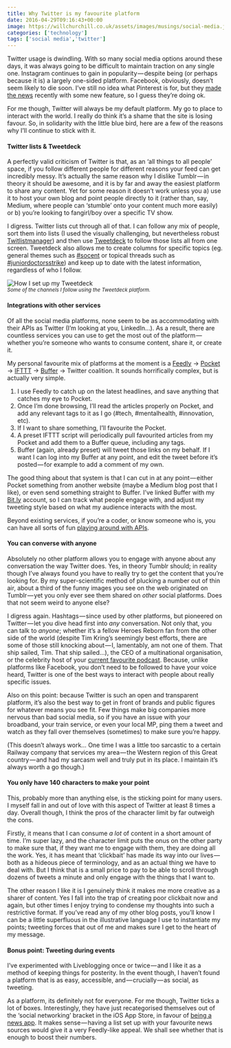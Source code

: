 ```yaml
---
title: Why Twitter is my favourite platform
date: 2016-04-29T09:16:43+00:00
image: https://willchurchill.co.uk/assets/images/musings/social-media.jpg
categories: ['technology']
tags: ['social media','twitter']
---
```

Twitter usage is dwindling. With so many social media options around these days, it was always going to be difficult to maintain traction on any single one. Instagram continues to gain in popularity — despite being (or perhaps because it is) a largely one-sided platform. Facebook, obviously, doesn’t seem likely to die soon. I’ve still no idea what Pinterest is for, but they [made the news](http://uk.businessinsider.com/pinterest-cofounder-evan-sharp-featured-collections-global-growth-2016-4?r=US&IR=T) recently with some new feature, so I guess they’re doing ok. 

For me though, Twitter will always be my default platform. My go to place to interact with the world. I really do think it’s a shame that the site is losing favour. So, in solidarity with the little blue bird, here are a few of the reasons why I’ll continue to stick with it.

#### Twitter lists & Tweetdeck

A perfectly valid criticism of Twitter is that, as an ‘all things to all people’ space, if you follow different people for different reasons your feed can get incredibly messy. It’s actually the same reason why I dislike Tumblr — in theory it should be awesome, and it is by far and away the easiest platform to share any content. Yet for some reason it doesn’t work unless you a) use it to host your own blog and point people directly to it (rather than, say, Medium, where people can ‘stumble’ onto your content much more easily) or b) you’re looking to fangirl/boy over a specific TV show.

I digress. Twitter lists cut through all of that. I can follow any mix of people, sort them into lists (I used the visually challenging, but nevertheless robust [Twitlistmanager](http://twitlistmanager.com/index.php)) and then use [Tweetdeck](https://tweetdeck.twitter.com/) to follow those lists all from one screen. Tweetdeck also allows me to create columns for specific topics (eg. general themes such as [#socent](http://twitter.com/hashtag/socent) or topical threads such as [#juniordoctorsstrike](https://twitter.com/hashtag/juniourdoctorsstrike)) and keep up to date with the latest information, regardless of who I follow.

![How I set up my Tweetdeck](https://cdn-images-1.medium.com/max/800/1*Q2yHrBrEszV92QJpaRw0cA.png)
<br><small><em>Some of the channels I follow using the Tweetdeck platform.</em></small>

#### Integrations with other services

Of all the social media platforms, none seem to be as accommodating with their APIs as Twitter (I’m looking at you, LinkedIn…). As a result, there are countless services you can use to get the most out of the platform — whether you’re someone who wants to consume content, share it, or create it.

My personal favourite mix of platforms at the moment is a [Feedly](http://feedly.com/) -> [Pocket](https://getpocket.com/a/) -> [IFTTT](http://ifttt.com/) -> [Buffer](https://buffer.com/app) -> Twitter coalition. It sounds horrifically complex, but is actually very simple.

  1. I use Feedly to catch up on the latest headlines, and save anything that catches my eye to Pocket.
  2. Once I’m done browsing, I’ll read the articles properly on Pocket, and add any relevant tags to it as I go (#tech, #mentalhealth, #innovation, etc).
  3. If I want to share something, I’ll favourite the Pocket.
  4. A preset IFTTT script will periodically pull favourited articles from my Pocket and add them to a Buffer queue, including any tags.
  5. Buffer (again, already preset) will tweet those links on my behalf. If I want I can log into my Buffer at any point, and edit the tweet before it’s posted — for example to add a comment of my own.

The good thing about that system is that I can cut in at any point — either Pocket something from another website (maybe a Medium blog post that I like), or even send something straight to Buffer. I’ve linked Buffer with my [Bit.ly](http://bitly.com/) account, so I can track what people engage with, and adjust my tweeting style based on what my audience interacts with the most.

Beyond existing services, if you’re a coder, or know someone who is, you can have all sorts of fun [playing around with APIs](https://dev.twitter.com/overview/api).

#### You can converse with anyone

Absolutely no other platform allows you to engage with anyone about any conversation the way Twitter does. Yes, in theory Tumblr should; in reality though I’ve always found you have to really try to get the content that you’re looking for. By my super-scientific method of plucking a number out of thin air, about a third of the funny images you see on the web originated on Tumblr — yet you only ever see them shared on _other_ social platforms. Does that not seem weird to anyone else?

I digress again. Hashtags — since used by other platforms, but pioneered on Twitter — let you dive head first into _any_ conversation. Not only that, you can talk to _anyone_; whether it’s a fellow Heroes Reborn fan from the other side of the world (despite Tim Kring’s seemingly best efforts, there are some of those still knocking about — I, lamentably, am not one of them. That ship sailed, Tim. That ship sailed…), the CEO of a multinational organisation, or the celebrity host of your [current favourite podcast](http://thewestwingweekly.com/). Because, unlike platforms like Facebook, you don’t need to be followed to have your voice heard, Twitter is one of the best ways to interact with people about really specific issues.

Also on this point: because Twitter is such an open and transparent platform, it’s also the best way to get in front of brands and public figures for whatever means you see fit. Few things make big companies more nervous than bad social media, so if you have an issue with your broadband, your train service, or even your local MP, ping them a tweet and watch as they fall over themselves (sometimes) to make sure you’re happy.

(This doesn’t always work… One time I was a little too sarcastic to a certain Railway company that services my area — the Western region of this Great country — and had my sarcasm well and truly put in its place. I maintain it’s always worth a go though.)

#### You only have 140 characters to make your point

This, probably more than anything else, is the sticking point for many users. I myself fall in and out of love with this aspect of Twitter at least 8 times a day. Overall though, I think the pros of the character limit by far outweigh the cons.

Firstly, it means that I can consume _a lot_ of content in a short amount of time. I’m super lazy, and the character limit puts the onus on the other party to make sure that, if they want me to engage with them, they are doing all the work. Yes, it has meant that ‘clickbait’ has made its way into our lives — both as a hideous piece of terminology, and as an actual thing we have to deal with. But I think that is a small price to pay to be able to scroll through dozens of tweets a minute and only engage with the things that I want to.

The other reason I like it is I genuinely think it makes me more creative as a sharer of content. Yes I fall into the trap of creating poor clickbait now and again, but other times I enjoy trying to condense my thoughts into such a restrictive format. If you’ve read any of my other blog posts, you’ll know I can be a little superfluous in the illustrative language I use to instantiate my points; tweeting forces that out of me and makes sure I get to the heart of my message.

#### Bonus point: Tweeting during events

I’ve experimented with Liveblogging once or twice — and I like it as a method of keeping things for posterity. In the event though, I haven’t found a platform that is as easy, accessible, and — crucially — as social, as tweeting.

As a platform, its definitely not for everyone. For me though, Twitter ticks a lot of boxes. Interestingly, they have just recategorised themselves out of the ‘social networking’ bracket in the iOS App Store, in favour of [being a news app](http://www.theverge.com/2016/4/28/11530550/twitter-social-networking-news-app-facebook). It makes sense — having a list set up with your favourite news sources would give it a very Feedly-like appeal. We shall see whether that is enough to boost their numbers.